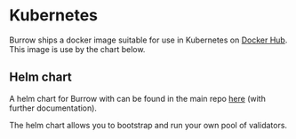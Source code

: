 # Kubernetes

Burrow ships a docker image suitable for use in Kubernetes on [Docker Hub](https://hub.docker.com/r/certikfoundation/burrow). This image is use by the chart below.

## Helm chart

A helm chart for Burrow with can be found in the main repo [here](https://github.com/certikfoundation/burrow/tree/master/helm) (with further documentation).

The helm chart allows you to bootstrap and run your own pool of validators.
